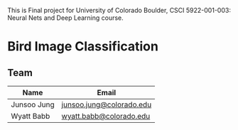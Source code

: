 This is Final project for University of Colorado Boulder, CSCI 5922-001-003: Neural Nets and Deep Learning course.

# Bird Image Classification


## Team
| Name                                  | Email                                      |
|---------------------------------------|--------------------------------------------|
| Junsoo Jung                           | junsoo.jung@colorado.edu                   |
| Wyatt Babb                            | wyatt.babb@colorado.edu                    |
